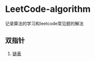 # LeetCode-algorithm
记录算法的学习和leetcode常见题的解法
## 双指针
1. [链表](https://github.com/leeleezl/LeetCode-algorithm/blob/master/%E5%8F%8C%E6%8C%87%E9%92%88/%E9%93%BE%E8%A1%A8.md)
